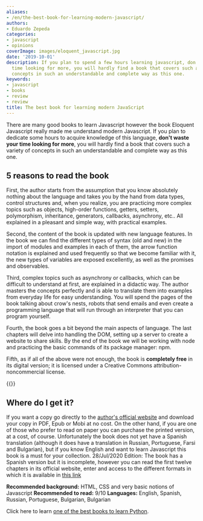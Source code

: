 ```yaml
---
aliases:
- /en/the-best-book-for-learning-modern-javascript/
authors:
- Eduardo Zepeda
categories:
- javascript
- opinions
coverImage: images/eloquent_javascript.jpg
date: '2019-10-01'
description: If you plan to spend a few hours learning javascript, don't waste your
  time looking for more, you will hardly find a book that covers such a variety of
  concepts in such an understandable and complete way as this one.
keywords:
- javascript
- books
- review
- review
title: The best book for learning modern JavaScript
---
```


There are many good books to learn Javascript however the book Eloquent Javascript really made me understand modern Javascript. If you plan to dedicate some hours to acquire knowledge of this language, **don't waste your time looking for more**, you will hardly find a book that covers such a variety of concepts in such an understandable and complete way as this one.

## 5 reasons to read the book

First, the author starts from the assumption that you know absolutely nothing about the language and takes you by the hand from data types, control structures and, when you realize, you are practicing more complex topics such as objects, high-order functions, getters, setters, polymorphism, inheritance, generators, callbacks, asynchrony, etc.. All explained in a pleasant and simple way, with practical examples.

Second, the content of the book is updated with new language features. In the book we can find the different types of syntax (old and new) in the import of modules and examples in each of them, the arrow function notation is explained and used frequently so that we become familiar with it, the new types of variables are exposed excellently, as well as the promises and observables.

Third, complex topics such as asynchrony or callbacks, which can be difficult to understand at first, are explained in a didactic way. The author masters the concepts perfectly and is able to translate them into examples from everyday life for easy understanding. You will spend the pages of the book talking about crow's nests, robots that send emails and even create a programming language that will run through an interpreter that you can program yourself.

Fourth, the book goes a bit beyond the main aspects of language. The last chapters will delve into handling the DOM, setting up a server to create a website to share skills. By the end of the book we will be working with node and practicing the basic commands of its package manager: npm.

Fifth, as if all of the above were not enough, the book is **completely free** in its digital version; it is licensed under a Creative Commons attribution-noncommercial license.

{{<ad>}}

## Where do I get it?

If you want a copy go directly to the [author's official website](https://eloquentjavascript.net/) and download your copy in PDF, Epub or Mobi at no cost. On the other hand, if you are one of those who prefer to read on paper you can purchase the printed version, at a cost, of course. Unfortunately the book does not yet have a Spanish translation (although it does have a translation in Russian, Portuguese, Farsi and Bulgarian), but if you know English and want to learn Javascript this book is a must for your collection. 28/Jul/2020 Edition: The book has a Spanish version but it is incomplete, however you can read the first twelve chapters in its official website, enter and access to the different formats in which it is available in [this link](https://eloquentjs-es.thedojo.mx/)

****Recommended background:**** HTML, CSS and very basic notions of Javascript
**Recommended to read:** 9/10
**Languages:** English, Spanish, Russian, Portuguese, Bulgarian, Bulgarian

Click here to learn [one of the best books to learn Python](/en/python/learn-python-from-scratch-with-this-free-book/).
